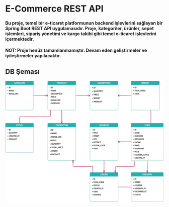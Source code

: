 # E-Commerce REST API

#### Bu proje, temel bir e-ticaret platformunun backend işlevlerini sağlayan bir Spring Boot REST API uygulamasıdır. Proje, kategoriler, ürünler, sepet işlemleri, sipariş yönetimi ve kargo takibi gibi temel e-ticaret işlevlerini içermektedir.
#### NOT: Proje henüz tamamlanmamıştır. Devam eden geliştirmeler ve iyileştirmeler yapılacaktır.

## DB Şeması
![diagram.png](src/main/resources/images/diagram.png)